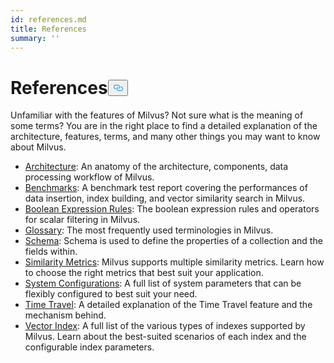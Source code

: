 ```yaml
---
id: references.md
title: References
summary: ''
---
```

<h1 id="References" class="common-anchor-header">References<button data-href="#References" class="anchor-icon" translate="no">
      <svg translate="no"
        aria-hidden="true"
        focusable="false"
        height="20"
        version="1.1"
        viewBox="0 0 16 16"
        width="16"
      >
        <path
          fill="#0092E4"
          fill-rule="evenodd"
          d="M4 9h1v1H4c-1.5 0-3-1.69-3-3.5S2.55 3 4 3h4c1.45 0 3 1.69 3 3.5 0 1.41-.91 2.72-2 3.25V8.59c.58-.45 1-1.27 1-2.09C10 5.22 8.98 4 8 4H4c-.98 0-2 1.22-2 2.5S3 9 4 9zm9-3h-1v1h1c1 0 2 1.22 2 2.5S13.98 12 13 12H9c-.98 0-2-1.22-2-2.5 0-.83.42-1.64 1-2.09V6.25c-1.09.53-2 1.84-2 3.25C6 11.31 7.55 13 9 13h4c1.45 0 3-1.69 3-3.5S14.5 6 13 6z"
        ></path>
      </svg>
    </button></h1><p>Unfamiliar with the features of Milvus? Not sure what is the meaning of some terms? You are in the right place to find a detailed explanation of the architecture, features, terms, and many other things you may want to know about Milvus.</p>
<ul>
<li><a href="/docs/ja/architecture.md">Architecture</a>: An anatomy of the architecture, components, data processing workflow of Milvus.</li>
<li><a href="/docs/ja/benchmark.md">Benchmarks</a>: A benchmark test report covering the performances of data insertion, index building, and vector similarity search in Milvus.</li>
<li><a href="/docs/ja/boolean.md">Boolean Expression Rules</a>: The boolean expression rules and operators for scalar filtering in Milvus.</li>
<li><a href="/docs/ja/glossary.md">Glossary</a>: The most frequently used terminologies in Milvus.</li>
<li><a href="/docs/ja/schema.md">Schema</a>: Schema is used to define the properties of a collection and the fields within.</li>
<li><a href="/docs/ja/metric.md">Similarity Metrics</a>: Milvus supports multiple similarity metrics. Learn how to choose the right metrics that best suit your application.</li>
<li><a href="/docs/ja/system_configuration.md">System Configurations</a>: A full list of system parameters that can be flexibly configured to best suit your need.</li>
<li><a href="/docs/ja/timetravel_ref.md">Time Travel</a>: A detailed explanation of the Time Travel feature and the mechanism behind.</li>
<li><a href="/docs/ja/index.md">Vector Index</a>: A full list of the various types of indexes supported by Milvus. Learn about the best-suited scenarios of each index and the configurable index parameters.</li>
</ul>
